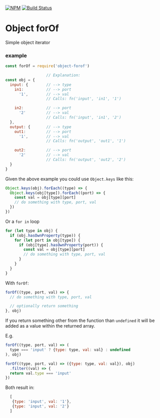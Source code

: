 [![NPM](https://nodei.co/npm/object-forof.png)](https://nodei.co/npm/object-forof/)
[![Build Status](https://travis-ci.org/rhalff/object-forof.png)](https://travis-ci.org/rhalff/object-forof)

# Object forOf

Simple object iterator

### example

```javascript
const forOf = require('object-forof')

                  // Explanation:
const obj = {
  input: {        // --> type
    in1:          // --> port
      '1',        // --> val
                  // Calls: fn('input', 'in1', '1')

    in2:          // --> port
      '2'         // --> val
                  // Calls: fn('input', 'in1', '2')
  },
  output: {       // --> type
    out1:         // --> port
      '1',        // --> val
                  // Calls: fn('output', 'out1', '1')

    out2:         // --> port
      '2'         // --> val
                  // Calls: fn('output', 'out2', '2')
  }
}

```

Given the above example you could use `Object.keys` like this:
```javascript
Object.keys(obj).forEach((type) => {
  Object.keys(obj[type]).forEach((port) => {
    const val = obj[type][port]
    // do something with type, port, val
  })
})
```

Or a `for in` loop
```javascript
for (let type in obj) {
  if (obj.hasOwnProperty(type)) {
    for (let port in obj[type]) {
      if (obj[type].hasOwnProperty(port)) {
        const val = obj[type][port]
        // do something with type, port, val
      }
    }
  }
}
```

With `forOf`:
```javascript
forOf((type, port, val) => {
  // do something with type, port, val

  // optionally return something
}, obj)
```

If you return something other from the function than `undefined`
it will be added as a value within the returned array.

E.g.
```javascript
forOf((type, port, val) => (
  type === 'input' ? {type: type, val: val} : undefined
), obj)
```

```javascript
forOf((type, port, val) => ({type: type, val: val}), obj)
  .filter((val) => {
  return val.type === 'input'
})
```

Both result in:
```javascript
  [
   {type: 'input', val: '1'},
   {type: 'input', val: '2'}
  ]

```
